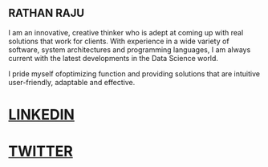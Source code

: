 ## RATHAN RAJU  

I am an innovative, creative thinker who is adept at coming up with real solutions that work for clients.
With experience in a wide variety of software, system architectures and programming languages, I am
always current with the latest developments in the Data Science world. 

I pride myself ofoptimizing function and providing solutions that are intuitive user-friendly, adaptable and effective.


# [LINKEDIN](https://www.linkedin.com/in/rathan-raju/)
# [TWITTER](https://twitter.com/rathanraju)
